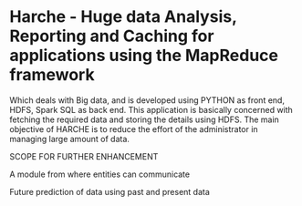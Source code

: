 # Harche - Huge data Analysis, Reporting and Caching for applications using the MapReduce framework 

  Which deals with Big data, and is developed using PYTHON as front end, HDFS, Spark SQL as back end. This application is basically concerned with fetching the required data and storing the details using HDFS. The main objective of HARCHE is to reduce the effort of the administrator in managing large amount of data.


SCOPE FOR FURTHER ENHANCEMENT
 
  A module from where entities can communicate
  
  Future prediction of data using past and present data
